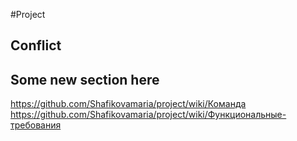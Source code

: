 #Project
## Conflict
## Some new section here
https://github.com/Shafikovamaria/project/wiki/Команда
https://github.com/Shafikovamaria/project/wiki/Функциональные-требования
